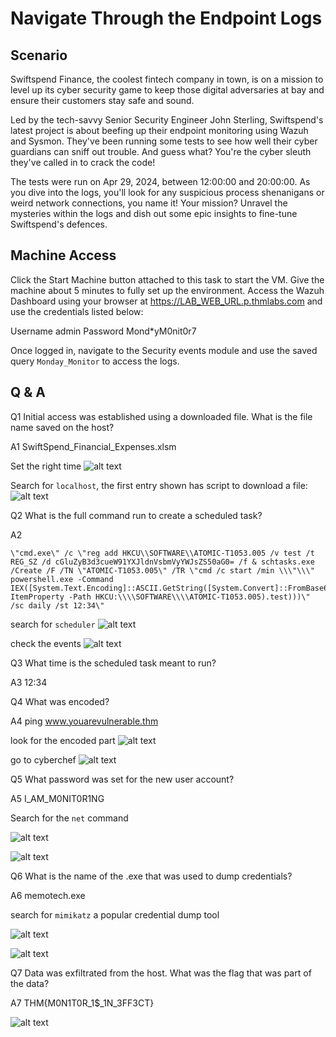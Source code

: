 # Navigate Through the Endpoint Logs

## Scenario

Swiftspend Finance, the coolest fintech company in town, is on a mission to level up its cyber security game to keep those digital adversaries at bay and ensure their customers stay safe and sound.

Led by the tech-savvy Senior Security Engineer John Sterling, Swiftspend's latest project is about beefing up their endpoint monitoring using Wazuh and Sysmon. They've been running some tests to see how well their cyber guardians can sniff out trouble. And guess what? You're the cyber sleuth they've called in to crack the code!

The tests were run on Apr 29, 2024, between 12:00:00 and 20:00:00. As you dive into the logs, you'll look for any suspicious process shenanigans or weird network connections, you name it! Your mission? Unravel the mysteries within the logs and dish out some epic insights to fine-tune Swiftspend's defences.

## Machine Access

Click the Start Machine button attached to this task to start the VM. Give the machine about 5 minutes to fully set up the environment. Access the Wazuh Dashboard using your browser at https://LAB_WEB_URL.p.thmlabs.com and use the credentials listed below:

Username 	admin
Password	Mond*yM0nit0r7

Once logged in, navigate to the Security events module and use the saved query `Monday_Monitor` to access the logs.

## Q & A 

Q1 Initial access was established using a downloaded file. What is the file name saved on the host?

A1 SwiftSpend_Financial_Expenses.xlsm

Set the right time 
![alt text](image-65.png)

Search for `localhost`, the first entry shown has script to download a file:
![alt text](image-64.png)


Q2 What is the full command run to create a scheduled task?

A2 
```
\"cmd.exe\" /c \"reg add HKCU\\SOFTWARE\\ATOMIC-T1053.005 /v test /t REG_SZ /d cGluZyB3d3cueW91YXJldnVsbmVyYWJsZS50aG0= /f & schtasks.exe /Create /F /TN \"ATOMIC-T1053.005\" /TR \"cmd /c start /min \\\"\\\" powershell.exe -Command IEX([System.Text.Encoding]::ASCII.GetString([System.Convert]::FromBase64String((Get-ItemProperty -Path HKCU:\\\\SOFTWARE\\\\ATOMIC-T1053.005).test)))\" /sc daily /st 12:34\"
```

search for `scheduler`
![alt text](image-67.png)

check the events
![alt text](image-66.png)

Q3 What time is the scheduled task meant to run?

A3 12:34

Q4 What was encoded?

A4 ping www.youarevulnerable.thm

look for the encoded part
![alt text](image-68.png)

go to cyberchef
![alt text](image-69.png)

Q5 What password was set for the new user account?

A5 I_AM_M0NIT0R1NG

Search for the `net` command

![alt text](image-71.png)

![alt text](image-70.png)

Q6 What is the name of the .exe that was used to dump credentials?

A6 memotech.exe

search for `mimikatz` a popular credential dump tool

![alt text](image-72.png)

![alt text](image-73.png)

Q7 Data was exfiltrated from the host. What was the flag that was part of the data?

A7 THM{M0N1T0R_1$_1N_3FF3CT}

![alt text](image-74.png)

